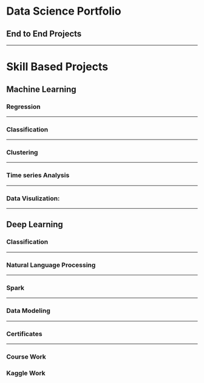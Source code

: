 # Data Science Portfolio  #

## End to End Projects ##

----

# Skill Based Projects #

## Machine Learning
### Regression

---

### Classification 

---

### Clustering 

---

### Time series Analysis

---

### Data Visulization:

---

## Deep Learning
### Classification

---

### Natural Language Processing 
 
---

### Spark 

---

### Data Modeling 

---

### Certificates 

---

### Course Work

### Kaggle Work

